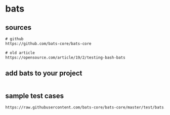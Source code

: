 # bats

## sources

```txt
# github
https://github.com/bats-core/bats-core

# old article
https://opensource.com/article/19/2/testing-bash-bats
```

## add bats to your project

```bash
```

## sample test cases

```txt
https://raw.githubusercontent.com/bats-core/bats-core/master/test/bats.bats
```
